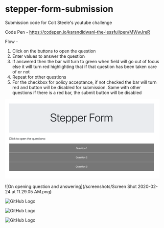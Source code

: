 # stepper-form-submission
Submission code for Colt Steele's youtube challenge

Code Pen - https://codepen.io/karandidwani-the-lessful/pen/MWwJreR

Flow - 
1. Click on the buttons to open the question 
2. Enter values to answer the question 
3. If answered then the bar will turn to green when field will go out of focus else it will turn red highlighting that if that question has been taken care of or not 
4. Repeat for other questions 
5. For the checkbox for policy acceptance, if not checked the bar will turn red and button will be disabled for submission. Same with other questions if there is a red bar, the submit button will be disabled

![Screenshot for default page on page load](https://github.com/karandidwani/stepper-form-submission/blob/master/screenshots/Screen%20Shot%202020-02-24%20at%2011.28.48%20AM.png)

![On opening question and answering](/screenshots/Screen Shot 2020-02-24 at 11.29.05 AM.png)

![GitHub Logo](/images/logo.png)

![GitHub Logo](/images/logo.png)

![GitHub Logo](/images/logo.png)
